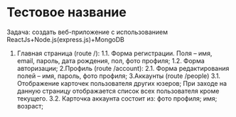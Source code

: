﻿# Тестовое название
 Задача: создать веб-приложение с использованием 	 	 	       					   ReactJs+Node.js(express.js)+MongoDB
1. Главная страница (route /):
  1.1. Форма регистрации. Поля – имя, email, пароль, дата рождения, пол, фото 	 		       профиля;
  1.2. Форма авторизации;
2.Профиль (route /account):
  2.1. Форма редактирования полей – имя, пароль, фото профиля;
	3.Аккаунты (route /people)
	3.1. Отображение карточек пользователя других юзеров;
При заходе на данную страницу отображается список всех пользователя кроме текущего.
	3.2. Карточка аккаунта состоит из: 
      фото профиля;
      имя;
      возраст;

